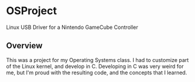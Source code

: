 # OSProject
Linux USB Driver for a Nintendo GameCube Controller

## Overview
This was a project for my Operating Systems class. I had to customize part of the Linux kernel, and develop in C. Developing in C was very weird for me, but I'm proud with the resulting code, and the concepts that I learned.
